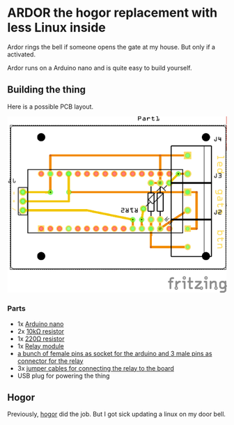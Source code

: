 # ARDOR the hogor replacement with less Linux inside

Ardor rings the bell if someone opens the gate at my house.
But only if a activated.

Ardor runs on a Arduino nano and is quite easy to build yourself.

## Building the thing

Here is a possible PCB layout.

![PCB](ardor_pcb.png)

### Parts

* 1x [Arduino nano](https://amzn.to/2V5l5v1)
* 2x [10kΩ resistor](https://amzn.to/2ApFUrN)
* 1x [220Ω resistor](https://amzn.to/2ApFUrN)
* 1x [Relay module](https://amzn.to/2QcocCE)
* [a bunch of female pins as socket for the arduino and 3 male pins as connector for the relay](https://amzn.to/2QfA4E2)
* 3x [jumper cables for connecting the relay to the board](https://amzn.to/34QABzk)
* USB plug for powering the thing

## Hogor

Previously, [hogor](https://github.com/felixb/hogor) did the job.
But I got sick updating a linux on my door bell.
